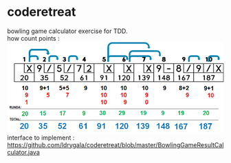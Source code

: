 # coderetreat
bowling game calculator exercise for TDD. </br>
how count points : ![alt tag](https://github.com/ldrygala/coderetreat/blob/master/bowling.png) <br>
interface to implement : https://github.com/ldrygala/coderetreat/blob/master/BowlingGameResultCalculator.java </br>
